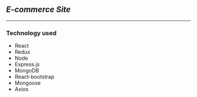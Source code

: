 ## ***E-commerce Site***
---
### Technology used 
* React
* Redux
* Node
* Express.js
* MongoDB
* React-bootstrap
* Mongoose
* Axios

